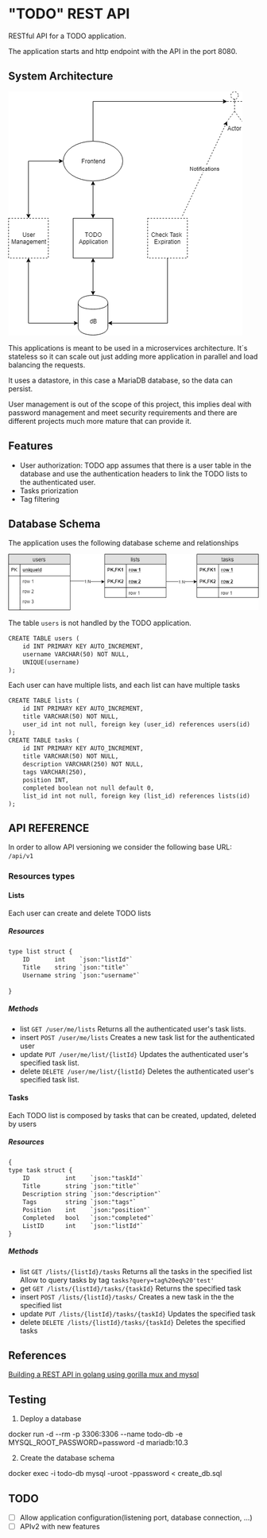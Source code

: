 # "TODO" REST API

RESTful API for a TODO application.

The application starts and http endpoint with the API in the port 8080.

## System Architecture

![System Architecture](docs/TODO_System_architecture.png)

This applications is meant to be used in a microservices architecture. It´s stateless so it can scale out just adding more application in parallel and load balancing the requests.

It uses a datastore, in this case a MariaDB database, so the data can  persist.

User management is out of the scope of this project, this implies deal with password management and meet security requirements and there are different projects much more mature that can provide it.

## Features

* User authorization: TODO app assumes that there is a user table in the database and use the authentication headers to link the TODO lists to the authenticated user.
* Tasks priorization
* Tag filtering

## Database Schema

The application uses the following database scheme and relationships

![Database Schema](docs/TODO_DB_schema.png)

The table `users` is not handled by the TODO application.

```
CREATE TABLE users (
    id INT PRIMARY KEY AUTO_INCREMENT,
    username VARCHAR(50) NOT NULL,
    UNIQUE(username)
);
```

Each user can have multiple lists, and each list can have multiple tasks

```
CREATE TABLE lists (
    id INT PRIMARY KEY AUTO_INCREMENT,
    title VARCHAR(50) NOT NULL,
    user_id int not null, foreign key (user_id) references users(id)
);
CREATE TABLE tasks (
    id INT PRIMARY KEY AUTO_INCREMENT,
    title VARCHAR(50) NOT NULL,
    description VARCHAR(250) NOT NULL,
    tags VARCHAR(250),
    position INT,
    completed boolean not null default 0,
    list_id int not null, foreign key (list_id) references lists(id)
);
```

## API REFERENCE

In order to allow API versioning we consider the following base URL: `/api/v1`

### Resources types

#### Lists

Each user can create and delete TODO lists

##### Resources

```
type list struct {
	ID       int    `json:"listId"`
	Title    string `json:"title"`
	Username string `json:"username"`

}
```

##### Methods

* list `GET /user/me/lists`  Returns all the authenticated user's task lists.
* insert `POST /user/me/lists` Creates a new task list for the authenticated user
* update `PUT /user/me/list/{listId}` Updates the authenticated user's specified task list.
* delete `DELETE /user/me/list/{listId}` Deletes the authenticated user's specified task list.

#### Tasks

Each TODO list is composed by tasks that can be created, updated, deleted by users

##### Resources

```
{
type task struct {
	ID          int    `json:"taskId"`
	Title       string `json:"title"`
	Description string `json:"description"`
	Tags        string `json:"tags"`
	Position    int    `json:"position"`
	Completed   bool   `json:"completed"`
	ListID      int    `json:"listId"`
}
```

##### Methods

* list `GET /lists/{listId}/tasks` Returns all the tasks in the specified list
    Allow to query tasks by tag  `tasks?query=tag%20eq%20'test'`
* get `GET /lists/{listId}/tasks/{taskId}` Returns the specified task
* insert `POST /lists/{listId}/tasks/` Creates a new task in the the specified list
* update `PUT /lists/{listId}/tasks/{taskId}` Updates the specified task
* delete `DELETE /lists/{listId}/tasks/{taskId}` Deletes the specified tasks

## References

[Building a REST API in golang using gorilla mux and mysql](https://medium.com/@kelvin_sp/building-and-testing-a-rest-api-in-golang-using-gorilla-mux-and-mysql-1f0518818ff6)


## Testing

1. Deploy a database

docker run -d --rm -p 3306:3306 --name todo-db -e MYSQL_ROOT_PASSWORD=password -d mariadb:10.3

2. Create the database schema

docker exec -i todo-db mysql -uroot -ppassword < create_db.sql

## TODO

- [ ] Allow application configuration(listening port, database connection, ...)
- [ ] APIv2 with new features
